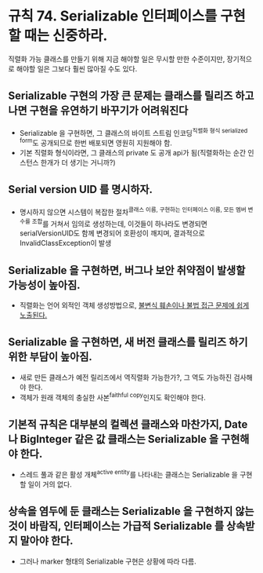 # 규칙 74. Serializable 인터페이스를 구현할 때는 신중하라.
직렬화 가능 클래스를 만들기 위해 지금 해야할 일은 무시할 만한 수준이지만, 장기적으로 해야할 일은 그보다 훨씬 많아질 수도 있다.

## Serializable 구현의 가장 큰 문제는 클래스를 릴리즈 하고 나면 구현을 유연하기 바꾸기가 어려워진다
- Serializable 을 구현하면, 그 클래스의 바이트 스트림 인코딩<sup>직렬화 형식 serialized form</sup>도 공개되므로 한번 배포되면 영원히 지원해야 함.
- 기본 직렬화 형식이라면, 그 클래스의 private 도 공개 api가 됨(직렬화하는 순간 인스턴스 한개가 더 생기는 거니까?)

## Serial version UID 를 명시하자.
- 명시하지 않으면 시스템이 복잡한 절차<sup>클래스 이름, 구현하는 인터페이스 이름, 모든 멤버 변수를 조합</sup>를 거쳐서 임의로 생성하는데, 이것들이 하나라도 변경되면 serialVersionUID도 함께 변경되어 호환성이 깨지며, 결과적으로 InvalidClassException이 발생

## Serializable 을 구현하면, 버그나 보안 취약점이 발생할 가능성이 높아짐.
- 직렬화는 언어 외적인 객체 생성방법으로, [불변식 훼손이나 불법 접근 문제에 쉽게 노출된다.](rule76.md)

## Serializable 을 구현하면, 새 버전 클래스를 릴리즈 하기 위한 부담이 높아짐.
- 새로 만든 클래스가 예전 릴리즈에서 역직렬화 가능한가?, 그 역도 가능하진 검사해야 한다. 
- 객체가 원래 객체의 충실한 사본<sup>faithful copy</sup>인지도 확인해야 한다.

## 기본적 규칙은 대부분의 컬렉션 클래스와 마찬가지, Date 나 BigInteger 같은 값 클래스는 Serializable 을 구현해야 한다. 
- 스레드 풀과 같은 활성 개체<sup>active entity</sup>를 나타내는 클래스는 Serializable 을 구현할 일이 거의 없다.

## 상속을 염두에 둔 클래스는 Serializable 을 구현하지 않는 것이 바람직, 인터페이스는 가급적 Serializable 를 상속받지 말아야 한다.
- 그러나 marker 형태의 Serializable 구현은 상황에 따라 다름.